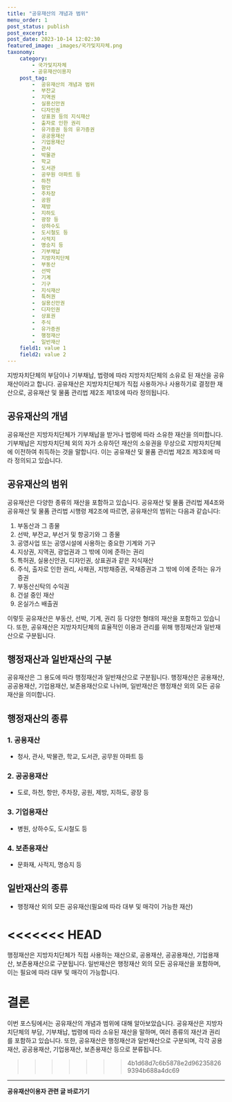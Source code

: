 ```yaml
---
title: "공유재산의 개념과 범위"
menu_order: 1
post_status: publish
post_excerpt: 
post_date: 2023-10-14 12:02:30
featured_image: _images/국가및지자체.png
taxonomy:
    category:
        - 국가및지자체
        - 공유재산이용자
    post_tag:
        -  공유재산의 개념과 범위
        -  부잔교
        -  지역권
        -  실용신안권
        -  디자인권
        -  상표권 등의 지식재산
        -  출자로 인한 권리
        -  유가증권 등의 유가증권
        -  공공용재산
        -  기업용재산
        -  관사
        -  박물관
        -  학교
        -  도서관
        -  공무원 아파트 등
        -  하천
        -  항만
        -  주차장
        -  공원
        -  제방
        -  지하도
        -  광장 등
        -  상하수도
        -  도시철도 등
        -  사적지
        -  명승지 등
        -  기부채납
        -  지방자치단체
        -  부동산
        -  선박
        -  기계
        -  기구
        -  지식재산
        -  특허권
        -  실용신안권
        -  디자인권
        -  상표권
        -  주식
        -  유가증권
        -  행정재산
        -  일반재산
    field1: value 1
    field2: value 2
---
```



지방자치단체의 부담이나 기부채납, 법령에 따라 지방자치단체의 소유로 된 재산을 공유재산이라고 합니다. 공유재산은 지방자치단체가 직접 사용하거나 사용하기로 결정한 재산으로, 공유재산 및 물품 관리법 제2조 제1호에 따라 정의됩니다.

## 공유재산의 개념

공유재산은 지방자치단체가 기부채납을 받거나 법령에 따라 소유한 재산을 의미합니다. 기부채납은 지방자치단체 외의 자가 소유하던 재산의 소유권을 무상으로 지방자치단체에 이전하여 취득하는 것을 말합니다. 이는 공유재산 및 물품 관리법 제2조 제3호에 따라 정의되고 있습니다.

## 공유재산의 범위

공유재산은 다양한 종류의 재산을 포함하고 있습니다. 공유재산 및 물품 관리법 제4조와 공유재산 및 물품 관리법 시행령 제2조에 따르면, 공유재산의 범위는 다음과 같습니다:

1. 부동산과 그 종물
2. 선박, 부잔교, 부선거 및 항공기와 그 종물
3. 공영사업 또는 공영시설에 사용하는 중요한 기계와 기구
4. 지상권, 지역권, 광업권과 그 밖에 이에 준하는 권리
5. 특허권, 실용신안권, 디자인권, 상표권과 같은 지식재산
6. 주식, 출자로 인한 권리, 사채권, 지방채증권, 국채증권과 그 밖에 이에 준하는 유가증권
7. 부동산신탁의 수익권
8. 건설 중인 재산
9. 온실가스 배출권

이렇듯 공유재산은 부동산, 선박, 기계, 권리 등 다양한 형태의 재산을 포함하고 있습니다. 또한, 공유재산은 지방자치단체의 효율적인 이용과 관리를 위해 행정재산과 일반재산으로 구분됩니다.

## 행정재산과 일반재산의 구분

공유재산은 그 용도에 따라 행정재산과 일반재산으로 구분됩니다. 행정재산은 공용재산, 공공용재산, 기업용재산, 보존용재산으로 나뉘며, 일반재산은 행정재산 외의 모든 공유재산을 의미합니다.

## 행정재산의 종류

### 1. 공용재산

- 청사, 관사, 박물관, 학교, 도서관, 공무원 아파트 등

### 2. 공공용재산

- 도로, 하천, 항만, 주차장, 공원, 제방, 지하도, 광장 등

### 3. 기업용재산

- 병원, 상하수도, 도시철도 등

### 4. 보존용재산

- 문화재, 사적지, 명승지 등

## 일반재산의 종류

- 행정재산 외의 모든 공유재산(필요에 따라 대부 및 매각이 가능한 재산)

<<<<<<< HEAD
=======
행정재산은 지방자치단체가 직접 사용하는 재산으로, 공용재산, 공공용재산, 기업용재산, 보존용재산으로 구분됩니다. 일반재산은 행정재산 외의 모든 공유재산을 포함하며, 이는 필요에 따라 대부 및 매각이 가능합니다.

# 결론

이번 포스팅에서는 공유재산의 개념과 범위에 대해 알아보았습니다. 공유재산은 지방자치단체의 부담, 기부채납, 법령에 따라 소유된 재산을 말하며, 여러 종류의 재산과 권리를 포함하고 있습니다. 또한, 공유재산은 행정재산과 일반재산으로 구분되며, 각각 공용재산, 공공용재산, 기업용재산, 보존용재산 등으로 분류됩니다.

>>>>>>> 4b1d68d7c6b5878e2d962358269394b688a4dc69
<!-- wp:separator -->
<hr class="wp-block-separator has-alpha-channel-opacity"/>
<!-- /wp:separator -->
<!-- wp:group {"backgroundColor":"base","layout":{"type":"constrained"}} -->
<div class="wp-block-group has-base-background-color has-background"><!-- wp:paragraph {"align":"center","fontSize":"large"} -->
<p class="has-text-align-center has-large-font-size"><strong>공유재산이용자 관련 글 바로가기</strong></p>
<!-- /wp:paragraph -->


<!-- wp:latest-posts
{"categories":[{"id":1570,"count":19,"description":"","link":"https://uknowlaw.com/category/%ea%b3%b5%ec%9c%a0%ec%9e%ac%ec%82%b0%ec%9d%b4%ec%9a%a9%ec%9e%90/","name":"공유재산이용자","slug":"공유재산이용자","taxonomy":"category","parent":0,"meta":[],"_links":{"self":[{"href":"https://uknowlaw.com/wp-json/wp/v2/categories/1570"}],"collection":[{"href":"https://uknowlaw.com/wp-json/wp/v2/categories"}],"about":[{"href":"https://uknowlaw.com/wp-json/wp/v2/taxonomies/category"}],"wp:post_type":[{"href":"https://uknowlaw.com/wp-json/wp/v2/posts?categories=1570"}],"curies":[{"name":"wp","href":"https://api.w.org/{rel}","templated":true}]}}],"postsToShow":100,"excerptLength":28,"postLayout":"grid","columns":2,"featuredImageAlign":"left","featuredImageSizeSlug":"large","fontSize":"medium"} /--></div>
<!-- /wp:group -->